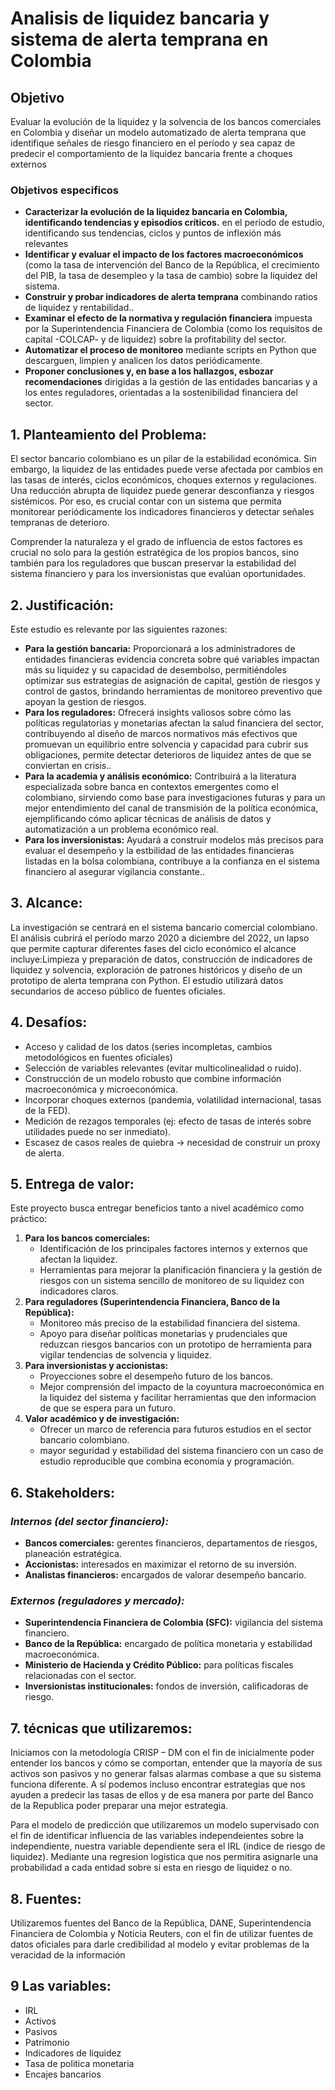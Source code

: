 # Analisis de liquidez bancaria y sistema de alerta temprana en Colombia

## Objetivo 
Evaluar la evolución de la liquidez y la solvencia de los bancos comerciales en Colombia y diseñar un modelo automatizado de alerta temprana que identifique señales de riesgo financiero en el período y sea capaz de predecir el comportamiento de la liquidez bancaria frente a choques externos

### Objetivos especificos

- **Caracterizar la evolución de la liquidez bancaria en Colombia, identificando tendencias y episodios críticos.** en el período de estudio, identificando sus tendencias, ciclos y puntos de inflexión más relevantes
- **Identificar y evaluar el impacto de los factores macroeconómicos** (como la tasa de intervención del Banco de la República, el crecimiento del PIB, la tasa de desempleo y la tasa de cambio) sobre la liquidez del sistema.
- **Construir y probar indicadores de alerta temprana** combinando ratios de liquidez y rentabilidad..
- **Examinar el efecto de la normativa y regulación financiera** impuesta por la Superintendencia Financiera de Colombia (como los requisitos de capital -COLCAP- y de liquidez) sobre la profitability del sector.
- **Automatizar el proceso de monitoreo** mediante scripts en Python que descarguen, limpien y analicen los datos periódicamente.
- **Proponer conclusiones y, en base a los hallazgos, esbozar recomendaciones** dirigidas a la gestión de las entidades bancarias y a los entes reguladores, orientadas a la sostenibilidad financiera del sector.

## 1. Planteamiento del Problema:
El sector bancario colombiano es un pilar de la estabilidad económica. Sin embargo, la liquidez de las entidades puede verse afectada por cambios en las tasas de interés, ciclos económicos, choques externos y regulaciones. Una reducción abrupta de liquidez puede generar desconfianza y riesgos sistémicos.
Por eso, es crucial contar con un sistema que permita monitorear periódicamente los indicadores financieros y detectar señales tempranas de deterioro.

Comprender la naturaleza y el grado de influencia de estos factores es crucial no solo para la gestión estratégica de los propios bancos, sino también para los reguladores que buscan preservar la estabilidad del sistema financiero y para los inversionistas que evalúan oportunidades. 

## 2. Justificación:
Este estudio es relevante por las siguientes razones:
- **Para la gestión bancaria:** Proporcionará a los administradores de entidades financieras evidencia concreta sobre qué variables impactan más su liquidez y su capacidad de desembolso, permitiéndoles optimizar sus estrategias de asignación de capital, gestión de riesgos y control de gastos, brindando herramientas de monitoreo preventivo que apoyan la gestion de riesgos.
- **Para los reguladores:** Ofrecerá insights valiosos sobre cómo las políticas regulatorias y monetarias afectan la salud financiera del sector, contribuyendo al diseño de marcos normativos más efectivos que promuevan un equilibrio entre solvencia y capacidad para cubrir sus obligaciones, permite detectar deterioros de liquidez antes de que se conviertan en crisis..
- **Para la academia y análisis económico:** Contribuirá a la literatura especializada sobre banca en contextos emergentes como el colombiano, sirviendo como base para investigaciones futuras y para un mejor entendimiento del canal de transmisión de la política económica, ejemplificando cómo aplicar técnicas de análisis de datos y automatización a un problema económico real.
- **Para los inversionistas:** Ayudará a construir modelos más precisos para evaluar el desempeño y la estbilidad de las entidades financieras listadas en la bolsa colombiana, contribuye a la confianza en el sistema financiero al asegurar vigilancia constante..

## 3. Alcance:
La investigación se centrará en el sistema bancario comercial colombiano. El análisis cubrirá el período marzo 2020 a diciembre del 2022, un lapso que permite capturar diferentes fases del ciclo económico el alcance incluye:Limpieza y preparación de datos, construcción de indicadores de liquidez y solvencia, exploración de patrones históricos y diseño de un prototipo de alerta temprana con Python. El estudio utilizará datos secundarios de acceso público de fuentes oficiales.

## 4. Desafíos:
-	Acceso y calidad de los datos (series incompletas, cambios metodológicos en fuentes oficiales)
-  Selección de variables relevantes (evitar multicolinealidad o ruido).
-	Construcción de un modelo robusto que combine información macroeconómica y microeconómica.
-	Incorporar choques externos (pandemia, volatilidad internacional, tasas de la FED).
-	Medición de rezagos temporales (ej: efecto de tasas de interés sobre utilidades puede no ser inmediato).
-  Escasez de casos reales de quiebra → necesidad de construir un proxy de alerta.

## 5. Entrega de valor:
Este proyecto busca entregar beneficios tanto a nivel académico como práctico:
1. **Para los bancos comerciales:**
   - Identificación de los principales factores internos y externos que afectan la liquidez.
   - Herramientas para mejorar la planificación financiera y la gestión de riesgos con un sistema sencillo de monitoreo de su liquidez con indicadores claros.
2. **Para reguladores (Superintendencia Financiera, Banco de la República):**
   - Monitoreo más preciso de la estabilidad financiera del sistema.
   - Apoyo para diseñar políticas monetarias y prudenciales que reduzcan riesgos bancarios con un prototipo de herramienta para vigilar tendencias de solvencia y liquidez.
3. **Para inversionistas y accionistas:**
   - Proyecciones sobre el desempeño futuro de los bancos.
   - Mejor comprensión del impacto de la coyuntura macroeconómica en la liquidez del sistema y facilitar herramientas que den informacion de que se espera para un futuro.
4. **Valor académico y de investigación:**
   - Ofrecer un marco de referencia para futuros estudios en el sector bancario colombiano.
   - mayor seguridad y estabilidad del sistema financiero con un caso de estudio reproducible que combina economía y programación.

## 6. Stakeholders:
### *Internos (del sector financiero):*
-	**Bancos comerciales:** gerentes financieros, departamentos de riesgos, planeación estratégica.
-	**Accionistas:** interesados en maximizar el retorno de su inversión.
-	**Analistas financieros:** encargados de valorar desempeño bancario.
### *Externos (reguladores y mercado):*
- **Superintendencia Financiera de Colombia (SFC):** vigilancia del sistema financiero.
-	**Banco de la República:** encargado de política monetaria y estabilidad macroeconómica.
-	**Ministerio de Hacienda y Crédito Público:** para políticas fiscales relacionadas con el sector.
-	**Inversionistas institucionales:** fondos de inversión, calificadoras de riesgo.

## 7. técnicas que utilizaremos: 
Iniciamos con la metodología CRISP – DM con el fin de inicialmente poder entender los bancos y cómo se comportan, entender que la mayoría de sus activos son pasivos y no generar falsas alarmas combase a que su sistema funciona	diferente. A sí podemos incluso encontrar estrategias que nos ayuden a predecir las tasas de ellos y de esa manera por parte del Banco de la Republica poder preparar una mejor estrategia.

Para el modelo de predicción que utilizaremos un modelo supervisado con el fin de identificar influencia de las variables independeientes sobre la independiente, nuestra variable dependiente sera el IRL (indice de riesgo de liquidez). Mediante una regresion logistica que nos permitira asignarle una probabilidad a cada entidad sobre si esta en riesgo de liquidez o no.
## 8. Fuentes:
Utilizaremos fuentes del Banco de la República, DANE, Superintendencia Financiera de Colombia y Noticia Reuters, con el fin de utilizar fuentes de datos oficiales para darle credibilidad al modelo y evitar problemas de la veracidad de la información

## 9 Las variables:
- IRL
- Activos
- Pasivos
- Patrimonio
- Indicadores de liquidez
- Tasa de politica monetaria
- Encajes bancarios






